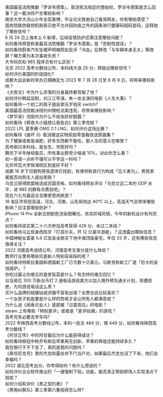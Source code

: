 美国最高法院推翻「罗诉韦德案」，取消宪法规定的堕胎权，罗诉韦德案是怎么回事？这一裁决将产生哪些影响？  
南京大学大凉山少年全奖直博，毕业论文致谢自己看哭网友，你有哪些感受？  
国务院联防联控机制表示绝不允许因防疫之外的因素进行健康码赋码变码，这释放了哪些信号？  
6 月 24 日上海本土 0 新增，后续疫情防护还需注意哪些问题？  
如何看待拜登称美最高法院推翻「罗诉韦德案」是「悲剧性错误」？  
如何看待蔚来汽车坠楼声明被网友批评「冷血」后修改「与车辆本身无关」等措辞？哪方需为本次事故负责？  
大专码农和 985 程序员有什么区别？  
北京 2022 高考分数线公布，本科线大涨 25 分，释放出哪些信号？  
如何评价美国的阶级固化?  
成都大运会新的举办日期确定为 2023 年 7 月 28 日至 8 月 8 日，将带来哪些影响？  
《犬夜叉》中为什么奈落的分身最终都背叛了他？  
如何评价韩延监制，刘江江导演，朱一龙主演的电影《人生大事》？  
如何看待一个初二的孩子擅自拿压岁钱买 switch?  
美国最高法院裁决纽约州限枪法案违宪，将带来哪些影响？  
《梦华录》池衙内为什么不给张好好脱籍？  
如何看待《辉夜大小姐想让我告白》第三季完结？  
2022 LPL 夏季赛 OMG 2:1 LNG，如何评价这场比赛？  
如何看待《崩坏 3》取消赠送实物奖励零食箱改送原画集？  
为了健康或者是减肥，好多东西都不能吃，那人生的意义在哪里？  
高考刚过本科线，是女生，学医好吗？  
腾讯下半年继续裁员，所有事业群至少缩减 10%，对此你怎么看？  
初一英语一点听不懂可以不学这一科吗？  
北京师范大学珠海校区到底好不好？  
成都  16 岁下河救狗男孩遗体已找到，有律师称其行为构成「见义勇为」，男孩家属能否向狗主人提出索赔？  
乌克兰获得欧盟候选成员国资格，如何看待网友评论「乌克兰这二本的 GDP 水平，进 985 的群有点费劲吧」？  
现在六七月最适合去哪里悠闲旅游？  
18 省区市将现高温，河北、河南、山东局地达 40℃ 以上，高温天气会带来哪些影响？应注意哪些防护？  
iPhone 14 Pro 全新古铜配色渲染图曝光，浓浓异域风情，今年的新机设计有何亮点？  
如何看待梁实第二十六次参加高考获得 428 分，未过二本线？  
如何看待马云现身西班牙「打高尔夫，开 12 亿豪华游艇」？这透露出哪些信息？  
中国神秘女富豪 5.6 亿现金全款买下地中海顶级豪宅，年仅 33 岁，还有哪些信息值得关注？  
2022 河南高考成绩公布，河南高考生查分是什么体验？  
教师行业里有哪些坑是新人特别容易踩的呢？  
如何看待特斯拉美国和德国新工厂已亏数十亿美元，马斯克称新工厂是「巨大的金钱熔炉」？  
你吃过最让你难忘的食堂饭菜是什么？有怎样的难忘回忆？  
台当局花 300 万新台币打 2 通电话游说美方以加入境外预先通关计划，但遭拒绝，为何游说电话这么贵？  
买什么品牌的结婚钻戒求婚不容易出错？女票也会比较喜欢？  
一个女孩子到底要是什么样的性格才会让所有人都满意呢？  
为什么说《闻香识女人》是部被「过度高估」的电影？  
steam 上有哪些「特别差评」或者是「差评如潮」的游戏？  
高考完有必要去学车吗?  
2022 年陕西高考分数线公布，本科一批文 484 分，理 449 分，如何看待陕西高考分数线？  
《阿甘正传》中的阿甘最后为什么能获得成功？  
如何看待柳冠中称乔布斯后苹果再无创新，苹果的辉煌还能持续多久？  
我在银行干不下去了，真的是我的问题吗？  
《泰坦尼克号》里的杰克和露丝并不门当户对，如果最后杰克也活了下来，他们会幸福吗？  
2022 湖北高考出分，你考得如何？有什么想说的？  
如何评价企业软件推出的「一键强制下班」功能，能否真正帮助职场人实现准点下班呢？  
如何介绍和评价《黑之契约者》？  
《黑袍纠察队》第三季第六集拍得怎么样?  

